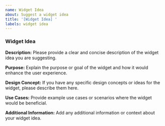 ```yaml
---
name: Widget Idea
about: Suggest a widget idea
title: '[Widget Idea] '
labels: widget idea
---
```


### Widget Idea

**Description:**
Please provide a clear and concise description of the widget idea you are suggesting.

**Purpose:**
Explain the purpose or goal of the widget and how it would enhance the user experience.

**Design Concept:**
If you have any specific design concepts or ideas for the widget, please describe them here.

**Use Cases:**
Provide example use cases or scenarios where the widget would be beneficial.

**Additional Information:**
Add any additional information or context about your widget idea.
